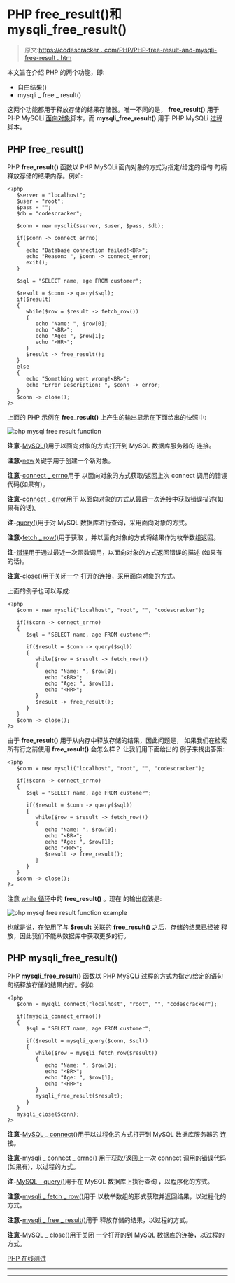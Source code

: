 # PHP free_result()和 mysqli_free_result()

> 原文:[https://codescracker . com/PHP/PHP-free-result-and-mysqli-free-result . htm](https://codescracker.com/php/php-free-result-and-mysqli-free-result.htm)

本文旨在介绍 PHP 的两个功能，即:

*   自由结果()
*   mysqli _ free _ result()

这两个功能都用于释放存储的结果存储器。唯一不同的是， **free_result()** 用于 PHP MySQLi <u>面向对象</u>脚本，而 **mysqli_free_result()** 用于 PHP MySQLi <u>过程</u>脚本。

## PHP free_result()

PHP **free_result()** 函数以 PHP MySQLi 面向对象的方式为指定/给定的语句 句柄释放存储的结果内存。例如:

```
<?php
   $server = "localhost";
   $user = "root";
   $pass = "";
   $db = "codescracker";

   $conn = new mysqli($server, $user, $pass, $db);

   if($conn -> connect_errno)
   {
      echo "Database connection failed!<BR>";
      echo "Reason: ", $conn -> connect_error;
      exit();
   }

   $sql = "SELECT name, age FROM customer";

   $result = $conn -> query($sql);
   if($result)
   {
      while($row = $result -> fetch_row())
      {
         echo "Name: ", $row[0];
         echo "<BR>";
         echo "Age: ", $row[1];
         echo "<HR>";
      }
      $result -> free_result();
   }
   else
   {
      echo "Something went wrong!<BR>";
      echo "Error Description: ", $conn -> error;
   }
   $conn -> close();
?>
```

上面的 PHP 示例在 **free_result()** 上产生的输出显示在下面给出的快照中:

![php mysql free result function](../Images/31ae4e174c2abaa592100f2b223f92ec.png)

**注意-**[MySQL()](/php/php-mysqli-connect-to-database.htm)用于以面向对象的方式打开到 MySQL 数据库服务器的 连接。

**注意-**[new](/php/php-new-keyword.htm)关键字用于创建一个新对象。

**注意-**[connect _ errno](/php/php-connect-errno-and-mysqli-connect-errno.htm)用于 以面向对象的方式获取/返回上次 connect 调用的错误代码(如果有)。

**注意-**[connect _ error](/php/php-connect-error-and-mysqli-connect-error.htm)用于 以面向对象的方式从最后一次连接中获取错误描述(如果有的话)。

**注-**[query()](/php/php-query-and-mysqli-query.htm)用于对 MySQL 数据库进行查询，采用面向对象的方式。

**注意-**[fetch _ row()](/php/php-fetch-row-and-mysqli-fetch-row.htm)用于获取 ，并以面向对象的方式将结果作为枚举数组返回。

**注-**[错误](/php/php-error-and-mysqli-error.htm)用于通过最近一次函数调用，以面向对象的方式返回错误的描述 (如果有的话)。

**注意-**[close()](/php/php-mysqli-close-database-connection.htm)用于关闭一个 打开的连接，采用面向对象的方式。

上面的例子也可以写成:

```
<?php   
   $conn = new mysqli("localhost", "root", "", "codescracker");

   if(!$conn -> connect_errno)
   {
      $sql = "SELECT name, age FROM customer";

      if($result = $conn -> query($sql))
      {
         while($row = $result -> fetch_row())
         {
            echo "Name: ", $row[0];
            echo "<BR>";
            echo "Age: ", $row[1];
            echo "<HR>";
         }
         $result -> free_result();
      }
   }
   $conn -> close();
?>
```

由于 **free_result()** 用于从内存中释放存储的结果，因此问题是， 如果我们在检索所有行之前使用 **free_result()** 会怎么样？
让我们用下面给出的 例子来找出答案:

```
<?php   
   $conn = new mysqli("localhost", "root", "", "codescracker");

   if(!$conn -> connect_errno)
   {
      $sql = "SELECT name, age FROM customer";

      if($result = $conn -> query($sql))
      {
         while($row = $result -> fetch_row())
         {
            echo "Name: ", $row[0];
            echo "<BR>";
            echo "Age: ", $row[1];
            echo "<HR>";
            $result -> free_result();
         }
      }
   }
   $conn -> close();
?>
```

注意 [while 循环](/php/php-while-loop.htm)中的 **free_result()** 。现在 的输出应该是:

![php mysql free result function example](../Images/cb67a0c0473acf3a5da2b1e9e409ac06.png)

也就是说，在使用了与 **$result** 关联的 **free_result()** 之后，存储的结果已经被 释放，因此我们不能从数据库中获取更多的行。

## PHP mysqli_free_result()

PHP **mysqli_free_result()** 函数以 PHP MySQLi 过程的方式为指定/给定的语句 句柄释放存储的结果内存。例如:

```
<?php   
   $conn = mysqli_connect("localhost", "root", "", "codescracker");

   if(!mysqli_connect_errno())
   {
      $sql = "SELECT name, age FROM customer";

      if($result = mysqli_query($conn, $sql))
      {
         while($row = mysqli_fetch_row($result))
         {
            echo "Name: ", $row[0];
            echo "<BR>";
            echo "Age: ", $row[1];
            echo "<HR>";
         }
         mysqli_free_result($result);
      }
   }
   mysqli_close($conn);
?>
```

**注意-**[MySQL _ connect()](/php/php-mysqli-connect-to-database.htm)用于以过程化的方式打开到 MySQL 数据库服务器的 连接。

**注意-**[mysqli _ connect _ errno()](/php/php-connect-errno-and-mysqli-connect-errno.htm) 用于获取/返回上一次 connect 调用的错误代码(如果有)，以过程的方式。

**注-**[MySQL _ query()](/php/php-query-and-mysqli-query.htm)用于在 MySQL 数据库上执行查询 ，以程序化的方式。

**注意-**[mysqli _ fetch _ row()](/php/php-fetch-row-and-mysqli-fetch-row.htm)用于 以枚举数组的形式获取并返回结果，以过程化的方式。

**注意-**[mysqli _ free _ result()](/php/php-free-result-and-mysqli-free-result.htm)用于 释放存储的结果，以过程的方式。

**注意-**[MySQL _ close()](/php/php-mysqli-close-database-connection.htm)用于关闭 一个打开的到 MySQL 数据库的连接，以过程的方式。

[PHP 在线测试](/exam/showtest.php?subid=8)

* * *

* * *